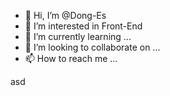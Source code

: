 - 👋 Hi, I’m @Dong-Es
- 👀 I’m interested in Front-End
- 🌱 I’m currently learning ...
- 💞️ I’m looking to collaborate on ...
- 📫 How to reach me ...

<!---
Dong-Es/Dong-Es is a ✨ special ✨ repository because its `README.md` (this file) appears on your GitHub profile.
You can click the Preview link to take a look at your changes.
--->
asd
